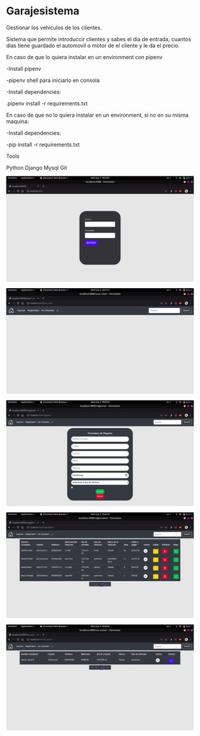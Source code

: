 # Garajesistema
Gestionar los vehiculos de los clientes.

Sistema que permite introduccir clientes y sabes el dia de entrada, cuantos dias tiene guardado el automovil o motor de el cliente y le da el precio.

En caso de que lo quiera instalar en un environment con pipenv

-Install pipenv

-pipenv shell para iniciarlo en consola

-Install dependencies:

   .pipenv install -r requirements.txt

En caso de que no lo quiera instalar en un environment, si no en su misma maquina:

-Install dependencies:

-pip install -r requirements.txt

Tools

 Python
 Django
 Mysql
 Git

![](imagenes/1.png)

![](imagenes/2.png)

![](imagenes/3.png)

![](imagenes/4.png)

![](imagenes/5.png)
